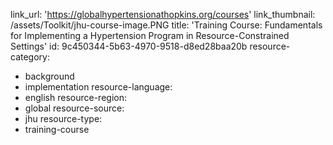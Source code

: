 link_url: 'https://globalhypertensionathopkins.org/courses'
link_thumbnail: /assets/Toolkit/jhu-course-image.PNG
title: 'Training Course: Fundamentals for Implementing a Hypertension Program in Resource-Constrained Settings'
id: 9c450344-5b63-4970-9518-d8ed28baa20b
resource-category:
  - background
  - implementation
resource-language:
  - english
resource-region:
  - global
resource-source:
  - jhu
resource-type:
  - training-course
